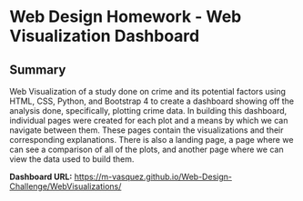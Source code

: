 # Web Design Homework - Web Visualization Dashboard 

## Summary

Web Visualization of a study done on crime and its potential factors using HTML, CSS, Python, and Bootstrap 4 to create a dashboard showing off the analysis done, specifically, plotting crime data. In building this dashboard, individual pages were created for each plot and a means by which we can navigate between them. These pages contain the visualizations and their corresponding explanations. There is also a landing page, a page where we can see a comparison of all of the plots, and another page where we can view the data used to build them.

**Dashboard URL:** https://m-vasquez.github.io/Web-Design-Challenge/WebVisualizations/







